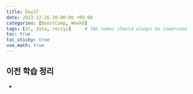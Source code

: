 ```yaml
---
title: Day37
date: 2023-12-26 20:00:00 +09:00
categories: [BoostCamp, Week8]
tags: [dl, data, recsys]     # TAG names should always be lowercase
toc: true
toc_sticky: true
use_math: true
---
```


## 이전 학습 정리
- 
